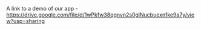 A link to a demo of our app - https://drive.google.com/file/d/1wPkfw38qqnvn2s0glNucbuexn1ke9a7y/view?usp=sharing

